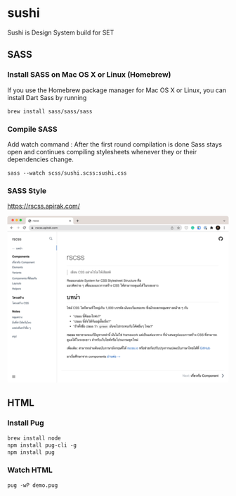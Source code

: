 # sushi
Sushi is Design System build for SET



## SASS

### Install SASS on Mac OS X or Linux (Homebrew)

If you use the Homebrew package manager for Mac OS X or Linux, you can install Dart Sass by running

```
brew install sass/sass/sass
```

### Compile SASS 

Add watch command : After the first round compilation is done Sass stays open and continues compiling stylesheets whenever they or their dependencies change.

```
sass --watch scss/sushi.scss:sushi.css
```


### SASS Style

https://rscss.apirak.com/

![This is an image](images/rscss.png)

## HTML

### Install Pug

```
brew install node
npm install pug-cli -g
npm install pug
```

### Watch HTML

```
pug -wP demo.pug
```